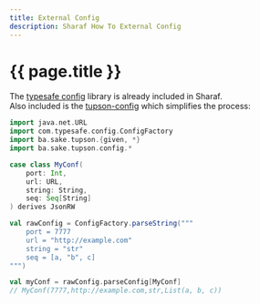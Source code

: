 ```yaml
---
title: External Config
description: Sharaf How To External Config
---
```


# {{ page.title }}

The [typesafe config](https://github.com/lightbend/config) library is already included in Sharaf.  
Also included is the [tupson-config](https://sake92.github.io/tupson/tutorials/parsing-config.html#usage-1) which simplifies the process:

```scala
import java.net.URL
import com.typesafe.config.ConfigFactory
import ba.sake.tupson.{given, *}
import ba.sake.tupson.config.*

case class MyConf(
    port: Int,
    url: URL,
    string: String,
    seq: Seq[String]
) derives JsonRW

val rawConfig = ConfigFactory.parseString("""
    port = 7777
    url = "http://example.com"
    string = "str"
    seq = [a, "b", c]
""")

val myConf = rawConfig.parseConfig[MyConf]
// MyConf(7777,http://example.com,str,List(a, b, c))
```


